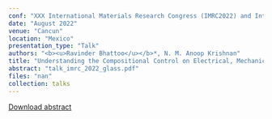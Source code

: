 ```yaml
---
conf: "XXX International Materials Research Congress (IMRC2022) and International Conference on Advanced Materials (ICAM2021)"
date: "August 2022"
venue: "Cancun"
location: "Mexico"
presentation_type: "Talk"
authors: "<b><u>Ravinder Bhattoo</u></b>*, N. M. Anoop Krishnan"
title: "Understanding the Compositional Control on Electrical, Mechanical, Optical, And Physical Properties of Inorganic Glasses with Interpretable Machine Learning"
abstract: "talk_imrc_2022_glass.pdf"
files: "nan"
collection: talks
---
```


<!--  -->

[Download abstract]({{site.author.baseurl}}/files/talks/talk_imrc_2022_glass.pdf)